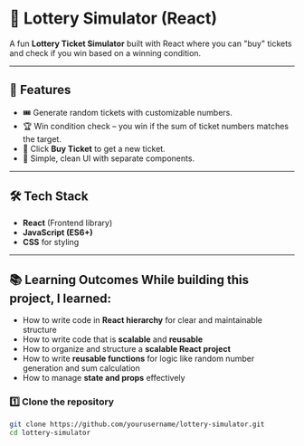 # 🎰 Lottery Simulator (React)

A fun **Lottery Ticket Simulator** built with React where you can "buy" tickets and check if you win based on a winning condition.

---

## 📌 Features
- 🎟 Generate random tickets with customizable numbers.
- 🏆 Win condition check – you win if the sum of ticket numbers matches the target.
- 🔄 Click **Buy Ticket** to get a new ticket.
- 📱 Simple, clean UI with separate components.

---
## 🛠 Tech Stack
- **React** (Frontend library)
- **JavaScript (ES6+)**
- **CSS** for styling

---
## 📚 Learning Outcomes While building this project, I learned:
- How to write code in **React hierarchy** for clear and maintainable structure 
- How to write code that is **scalable** and **reusable** 
- How to organize and structure a **scalable React project** 
- How to write **reusable functions** for logic like random number generation and sum calculation 
- How to manage **state and props** effectively

### 1️⃣ Clone the repository
```bash
git clone https://github.com/yourusername/lottery-simulator.git
cd lottery-simulator
